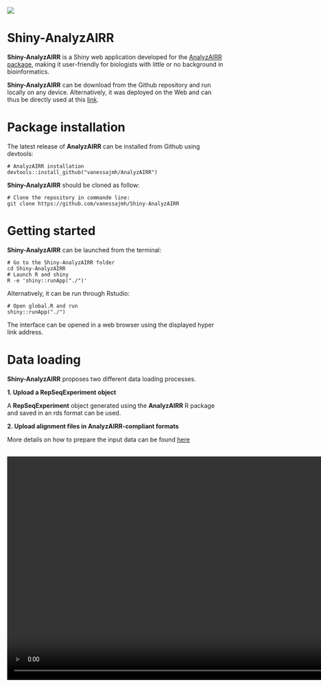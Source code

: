 [![](https://img.shields.io/static/v1?label=AIRR-C%20sw-tools%20v1&message=compliant&color=008AFF&labelColor=000000&style=plastic)](https://docs.airr-community.org/en/stable/swtools/airr_swtools_standard.html)

# Shiny-AnalyzAIRR

**Shiny-AnalyzAIRR** is a Shiny web application developed for the [AnalyzAIRR package](https://github.com/vanessajmh/AnalyzAIRR), making it user-friendly for biologists with little or no background in bioinformatics.

**Shiny-AnalyzAIRR** can be download from the Github repository and run locally on any device.
Alternatively, it was deployed on the Web and can thus be directly used at this [link](https://analyzairr.shinyapps.io/shiny-analyzairr/).


# Package installation

The latest release of **AnalyzAIRR** can be installed from Github using devtools:

```
# AnalyzAIRR installation
devtools::install_github("vanessajmh/AnalyzAIRR")

```

**Shiny-AnalyzAIRR** should be cloned as follow:
```
# Clone the repository in commande line:
git clone https://github.com/vanessajmh/Shiny-AnalyzAIRR
```


# Getting started

**Shiny-AnalyzAIRR** can be launched from the terminal:
```
# Go to the Shiny-AnalyzAIRR folder
cd Shiny-AnalyzAIRR
# Launch R and shiny
R -e 'shiny::runApp("./")'
```

Alternatively, it can be run through Rstudio:
```
# Open global.R and run
shiny::runApp("./")
```
The interface can be opened in a web browser using the displayed hyper link address.


# Data loading

**Shiny-AnalyzAIRR** proposes two different data loading processes.

**1. Upload a RepSeqExperiment object**

A **RepSeqExperiment** object generated using the **AnalyzAIRR** R package and saved in an rds format can be used.

**2. Upload alignment files in AnalyzAIRR-compliant formats**

More details on how to prepare the input data can be found [here](https://vanessajmh.github.io/AnalyzAIRR.github.io/)

<br>

<video width="920" height="520" controls>
  <source src="/Users/vanessamhanna/Github/Shiny-AnalyzAIRR/video.mp4" type="video/mp4">
</video>

